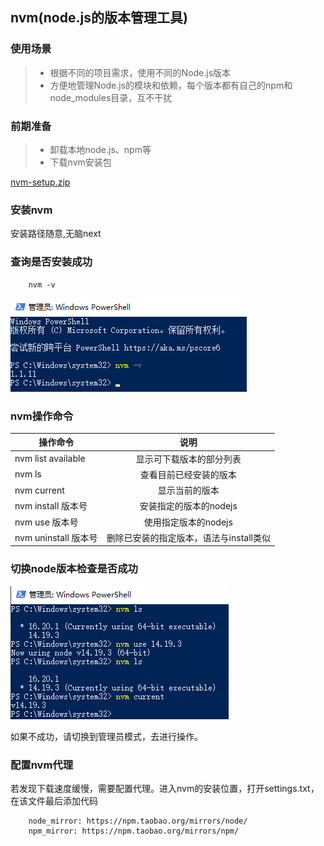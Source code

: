 ## nvm(node.js的版本管理工具)

### 使用场景
>- 根据不同的项目需求，使用不同的Node.js版本
>- 方便地管理Node.js的模块和依赖，每个版本都有自己的npm和node_modules目录，互不干扰

### 前期准备
>- 卸载本地node.js、npm等
>- 下载nvm安装包

[nvm-setup.zip](https://github.com/coreybutler/nvm-windows/releases)

### 安装nvm
安装路径随意,无脑next

### 查询是否安装成功
```shell
    nvm -v
```
![这是图片](/nvm/nvm_v.jpg)
### nvm操作命令
| 操作命令             |            说明             |
|--------------------|:-------------------------:|
| nvm list available |       显示可下载版本的部分列表        |
| nvm ls             |        查看目前已经安装的版本        |
| nvm current        |          显示当前的版本          |
| nvm install 版本号  |      安装指定的版本的nodejs       |
| nvm use 版本号      |       使用指定版本的nodejs       |
| nvm uninstall 版本号|  删除已安装的指定版本，语法与install类似  |
### 切换node版本检查是否成功

![这是图片](/nvm/nvm_ls.jpg)

如果不成功，请切换到管理员模式，去进行操作。

### 配置nvm代理
若发现下载速度缓慢，需要配置代理。进入nvm的安装位置，打开settings.txt，在该文件最后添加代码

```shell
    node_mirror: https://npm.taobao.org/mirrors/node/ 
    npm_mirror: https://npm.taobao.org/mirrors/npm/
```
